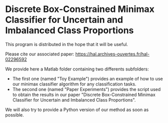 # Discrete Box-Constrained Minimax Classifier for Uncertain and Imbalanced Class Proportions

This program is distributed in the hope that it will be useful. 

Please cite our associated paper: https://hal.archives-ouvertes.fr/hal-02296592

We provide here a Matlab folder containing two differents subfolders:

+ The first one (named "Toy Example") provides an example of how to use our minimax classifier algorithm for any classification tasks.
+ The second one (named "Paper Experiments") provides the script used to obtain the results in our paper "Discrete Box-Constrained Minimax Classifier for Uncertain and Imbalanced Class Proportions".

We will also try to provide a Python version of our method as soon as possible.
